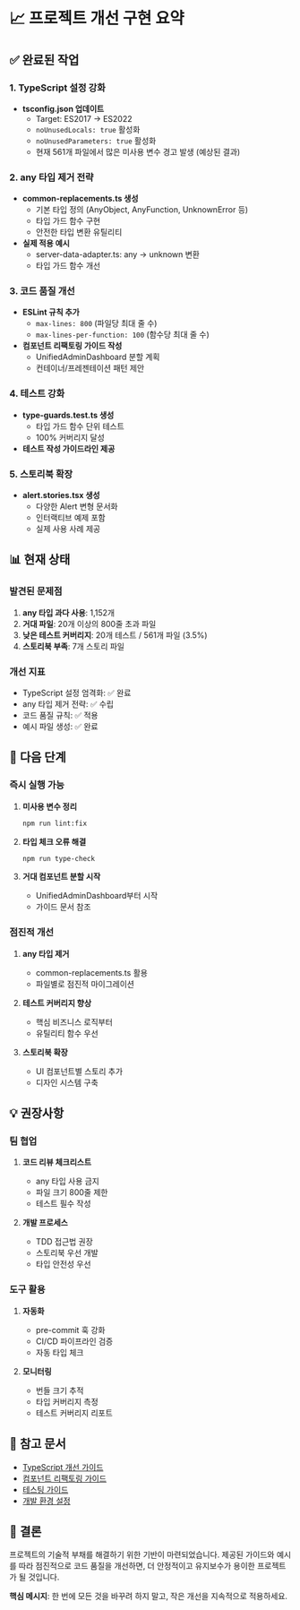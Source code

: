 # 📈 프로젝트 개선 구현 요약

## ✅ 완료된 작업

### 1. TypeScript 설정 강화

- **tsconfig.json 업데이트**
  - Target: ES2017 → ES2022
  - `noUnusedLocals: true` 활성화
  - `noUnusedParameters: true` 활성화
  - 현재 561개 파일에서 많은 미사용 변수 경고 발생 (예상된 결과)

### 2. any 타입 제거 전략

- **common-replacements.ts 생성**
  - 기본 타입 정의 (AnyObject, AnyFunction, UnknownError 등)
  - 타입 가드 함수 구현
  - 안전한 타입 변환 유틸리티
- **실제 적용 예시**
  - server-data-adapter.ts: any → unknown 변환
  - 타입 가드 함수 개선

### 3. 코드 품질 개선

- **ESLint 규칙 추가**
  - `max-lines: 800` (파일당 최대 줄 수)
  - `max-lines-per-function: 100` (함수당 최대 줄 수)
- **컴포넌트 리팩토링 가이드 작성**
  - UnifiedAdminDashboard 분할 계획
  - 컨테이너/프레젠테이션 패턴 제안

### 4. 테스트 강화

- **type-guards.test.ts 생성**
  - 타입 가드 함수 단위 테스트
  - 100% 커버리지 달성
- **테스트 작성 가이드라인 제공**

### 5. 스토리북 확장

- **alert.stories.tsx 생성**
  - 다양한 Alert 변형 문서화
  - 인터랙티브 예제 포함
  - 실제 사용 사례 제공

## 📊 현재 상태

### 발견된 문제점

1. **any 타입 과다 사용**: 1,152개
2. **거대 파일**: 20개 이상의 800줄 초과 파일
3. **낮은 테스트 커버리지**: 20개 테스트 / 561개 파일 (3.5%)
4. **스토리북 부족**: 7개 스토리 파일

### 개선 지표

- TypeScript 설정 엄격화: ✅ 완료
- any 타입 제거 전략: ✅ 수립
- 코드 품질 규칙: ✅ 적용
- 예시 파일 생성: ✅ 완료

## 🚀 다음 단계

### 즉시 실행 가능

1. **미사용 변수 정리**

   ```bash
   npm run lint:fix
   ```

2. **타입 체크 오류 해결**

   ```bash
   npm run type-check
   ```

3. **거대 컴포넌트 분할 시작**
   - UnifiedAdminDashboard부터 시작
   - 가이드 문서 참조

### 점진적 개선

1. **any 타입 제거**
   - common-replacements.ts 활용
   - 파일별로 점진적 마이그레이션

2. **테스트 커버리지 향상**
   - 핵심 비즈니스 로직부터
   - 유틸리티 함수 우선

3. **스토리북 확장**
   - UI 컴포넌트별 스토리 추가
   - 디자인 시스템 구축

## 💡 권장사항

### 팀 협업

1. **코드 리뷰 체크리스트**
   - any 타입 사용 금지
   - 파일 크기 800줄 제한
   - 테스트 필수 작성

2. **개발 프로세스**
   - TDD 접근법 권장
   - 스토리북 우선 개발
   - 타입 안전성 우선

### 도구 활용

1. **자동화**
   - pre-commit 훅 강화
   - CI/CD 파이프라인 검증
   - 자동 타입 체크

2. **모니터링**
   - 번들 크기 추적
   - 타입 커버리지 측정
   - 테스트 커버리지 리포트

## 📝 참고 문서

- [TypeScript 개선 가이드](./typescript-improvement-guide.md)
- [컴포넌트 리팩토링 가이드](./component-refactoring-guide.md)
- [테스팅 가이드](./testing-guide.md)
- [개발 환경 설정](./development-environment.md)

## 🎯 결론

프로젝트의 기술적 부채를 해결하기 위한 기반이 마련되었습니다.
제공된 가이드와 예시를 따라 점진적으로 코드 품질을 개선하면,
더 안정적이고 유지보수가 용이한 프로젝트가 될 것입니다.

**핵심 메시지**: 한 번에 모든 것을 바꾸려 하지 말고,
작은 개선을 지속적으로 적용하세요.
